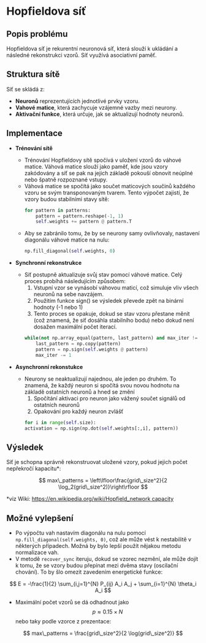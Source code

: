 # Hopfieldova síť
## Popis problému
Hopfieldova síť je rekurentní neuronová síť, která slouží k ukládání a následné rekonstrukci vzorů. Síť využívá asociativní paměť. 

## Struktura sítě
Síť se skládá z:
- **Neuronů** reprezentujících jednotlivé prvky vzoru.
- **Vahové matice**, která zachycuje vzájemné vazby mezi neurony.
- **Aktivační funkce**, která určuje, jak se aktualizují hodnoty neuronů.
## Implementace
- **Trénování sítě** 
    - Trénování Hopfieldovy sítě spočívá v uložení vzorů do váhové matice. Váhová matice slouží jako paměť, kde jsou vzory zakódovány a síť se pak na jejich základě pokouší obnovit neúplné nebo špatně rozpoznané vstupy.
    - Váhová matice se spočítá jako součet maticových součinů každého vzoru se svým transponovaným tvarem. Tento výpočet zajistí, že vzory budou stabilními stavy sítě:
        ```python
        for pattern in patterns:
            pattern = pattern.reshape(-1, 1)
            self.weights += pattern @ pattern.T
        ```
    - Aby se zabránilo tomu, že by se neurony samy ovlivňovaly, nastavení diagonálu váhové matice na nulu:
        ```python
        np.fill_diagonal(self.weights, 0)
        ```
- **Synchronní rekonstrukce** 
    - Síť postupně aktualizuje svůj stav pomocí váhové matice. Celý proces probíhá následujícím způsobem:
        1. Vstupní vzor se vynásobí váhovou maticí, což simuluje vliv všech neuronů na sebe navzájem.
        2. Použitím funkce sign() se výsledek převede zpět na binární hodnoty (-1 nebo 1)
        3. Tento proces se opakuje, dokud se stav vzoru přestane měnit (což znamená, že síť dosáhla stabilního bodu) nebo dokud není dosažen maximální počet iterací.
        ```python
        while(not np.array_equal(pattern, last_pattern) and max_iter != 0):
            last_pattern = np.copy(pattern)
            pattern = np.sign(self.weights @ pattern)
            max_iter -= 1
        ```

- **Asynchronní rekonstukce** 
    - Neurony se neaktualizují najednou, ale jeden po druhém. To znamená, že každý neuron si spočítá svou novou hodnotu na základě ostatních neuronů a hned se změní
        1. Spočítání aktivaci pro neuron jako vážený součet signálů od ostatních neuronů
        2. Opakování pro každý neuron zvlášť
        ```python
        for i in range(self.size):
        activation = np.sign(np.dot(self.weights[:,i], pattern))
        ```
## Výsledek
Síť je schopna správně rekonstruovat uložené vzory, pokud jejich počet nepřekročí kapacitu*:

$$ max\_patterns = \left\lfloor\frac{grid\_size^2}{2 \log_2(grid\_size^2)}\right\rfloor $$

*viz Wiki: [https://en.wikipedia.org/wiki/Hopfield_network capacity ](https://en.wikipedia.org/wiki/Hopfield_network#Capacity)


## Možné vylepšení
- Po výpočtu vah nastavím diagonálu na nulu pomocí `np.fill_diagonal(self.weights, 0)`, což ale může vést k nestabilitě v některých případech. Možná by bylo lepší použít nějakou metodu normalizace vah.
- V metodě `recover_sync` iteruju, dokud se vzorec nezmění, ale může dojít k tomu, že se vzory budou přepínat mezi dvěma stavy (oscilační chování). To by šlo omezit zavedením energetické funkce:

$$ E = -\frac{1}{2} \sum_{i,j=1}^{N} P_{ij} A_i A_j + \sum_{i=1}^{N} \theta_i A_i $$

- Maximální počet vzorů se dá odhadnout jako $$p \approx 0.15 \times N $$ nebo taky podle vzorce z prezentace:

$$ max\_patterns = \frac{grid\_size^2}{2 \log(grid\_size^2)} $$